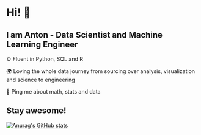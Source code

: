 # Hi! :wave:

## I am Anton - Data Scientist and Machine Learning Engineer

⚙️ Fluent in Python, SQL and R

🌍 Loving the whole data journey from sourcing over analysis, visualization and science to engineering

💬 Ping me about math, stats and data

## Stay awesome!

[![Anurag's GitHub stats](https://github-readme-stats.vercel.app/api?username=schwericke)](https://github.com/anuraghazra/github-readme-stats)
